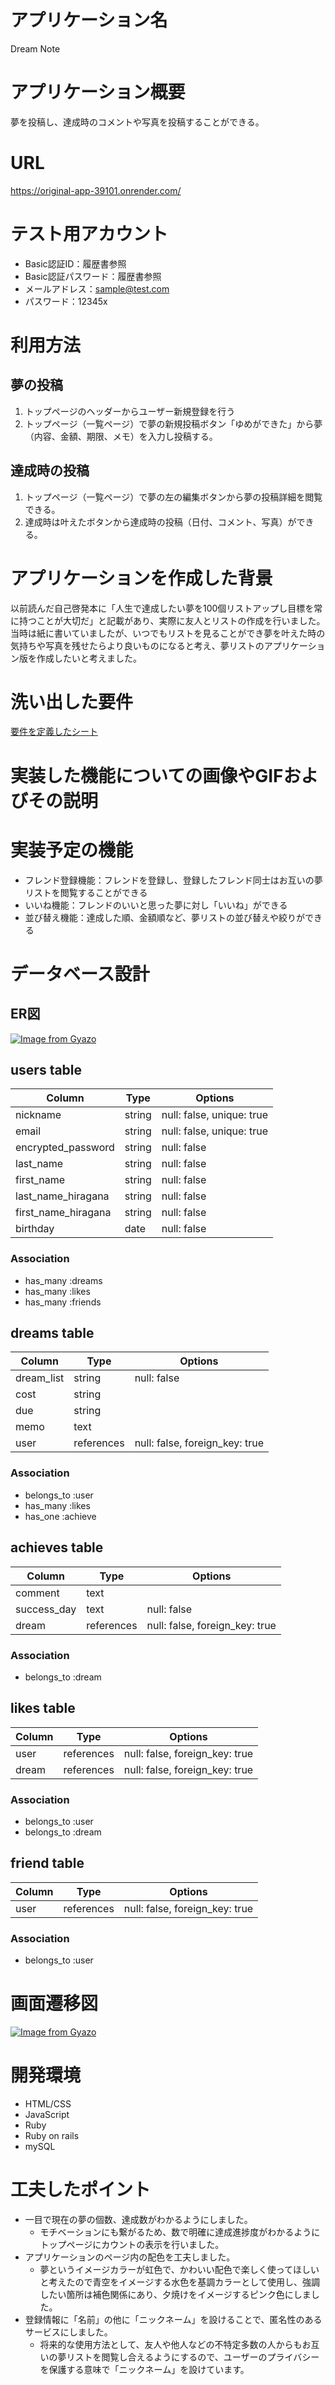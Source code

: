 # アプリケーション名
Dream Note

# アプリケーション概要
夢を投稿し、達成時のコメントや写真を投稿することができる。

# URL
https://original-app-39101.onrender.com/

# テスト用アカウント
- Basic認証ID：履歴書参照
- Basic認証パスワード：履歴書参照
- メールアドレス：sample@test.com
- パスワード：12345x

# 利用方法
## 夢の投稿
1. トップページのヘッダーからユーザー新規登録を行う
2. トップページ（一覧ページ）で夢の新規投稿ボタン「ゆめができた」から夢（内容、金額、期限、メモ）を入力し投稿する。

## 達成時の投稿
1. トップページ（一覧ページ）で夢の左の編集ボタンから夢の投稿詳細を閲覧できる。
2. 達成時は叶えたボタンから達成時の投稿（日付、コメント、写真）ができる。

# アプリケーションを作成した背景
以前読んだ自己啓発本に「人生で達成したい夢を100個リストアップし目標を常に持つことが大切だ」と記載があり、実際に友人とリストの作成を行いました。当時は紙に書いていましたが、いつでもリストを見ることができ夢を叶えた時の気持ちや写真を残せたらより良いものになると考え、夢リストのアプリケーション版を作成したいと考えました。

# 洗い出した要件
[要件を定義したシート](https://docs.google.com/spreadsheets/d/1YP5fdy9IiunYOUuESmDaxk0vB5Q_7Ksikz-9dyf6luA/edit#gid=982722306)

# 実装した機能についての画像やGIFおよびその説明
# 実装予定の機能
- フレンド登録機能：フレンドを登録し、登録したフレンド同士はお互いの夢リストを閲覧することができる
- いいね機能：フレンドのいいと思った夢に対し「いいね」ができる
- 並び替え機能：達成した順、金額順など、夢リストの並び替えや絞りができる

# データベース設計
## ER図
[![Image from Gyazo](https://i.gyazo.com/70542822cb2fa6c3dca73a97147b38ee.png)](https://gyazo.com/70542822cb2fa6c3dca73a97147b38ee)

## users table

| Column              | Type          | Options                   |
|---------------------|---------------|---------------------------|
| nickname            | string        | null: false, unique: true |
| email               | string        | null: false, unique: true |
| encrypted_password  | string        | null: false               |
| last_name           | string        | null: false               |
| first_name          | string        | null: false               |
| last_name_hiragana  | string        | null: false               |
| first_name_hiragana | string        | null: false               |
| birthday            | date          | null: false               |

### Association

* has_many :dreams
* has_many :likes
* has_many :friends

## dreams table

| Column        | Type            | Options                       |
|---------------|-----------------|-------------------------------|
| dream_list    | string          | null: false                   |
| cost          | string          |                               |
| due           | string          |                               |
| memo          | text            |                               |
| user          | references      | null: false, foreign_key: true|

### Association

* belongs_to :user
* has_many :likes
* has_one :achieve 

## achieves table

| Column        | Type            | Options                       |
|---------------|-----------------|-------------------------------|
| comment       | text            |                               |
| success_day   | text            | null: false                   |
| dream         | references      | null: false, foreign_key: true|

### Association

* belongs_to :dream

## likes table

| Column        | Type            | Options                       |
|---------------|-----------------|-------------------------------|
| user          | references      | null: false, foreign_key: true|
| dream         | references      | null: false, foreign_key: true|

### Association

* belongs_to :user
* belongs_to :dream

## friend table

| Column        | Type            | Options                       |
|---------------|-----------------|-------------------------------|
| user          | references      | null: false, foreign_key: true|

### Association

* belongs_to :user

# 画面遷移図
[![Image from Gyazo](https://i.gyazo.com/6d655e3362f5fb1c7e52398a360fdd8c.png)](https://gyazo.com/6d655e3362f5fb1c7e52398a360fdd8c)

# 開発環境
- HTML/CSS
- JavaScript
- Ruby
- Ruby on rails
- mySQL

# 工夫したポイント
- 一目で現在の夢の個数、達成数がわかるようにしました。
  -  モチベーションにも繋がるため、数で明確に達成進捗度がわかるようにトップページにカウントの表示を行いました。
- アプリケーションのページ内の配色を工夫しました。
  - 夢というイメージカラーが虹色で、かわいい配色で楽しく使ってほしいと考えたので青空をイメージする水色を基調カラーとして使用し、強調したい箇所は補色関係にあり、夕焼けをイメージするピンク色にしました。
- 登録情報に「名前」の他に「ニックネーム」を設けることで、匿名性のあるサービスにしました。
  - 将来的な使用方法として、友人や他人などの不特定多数の人からもお互いの夢リストを閲覧し合えるようにするので、ユーザーのプライバシーを保護する意味で「ニックネーム」を設けています。
